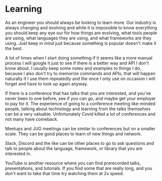 # Learning

As an engineer you should always be looking to learn more. Our industry is always changing and evolving and while it is impossible to know
everything you should keep any eye our for how things are evolving, what tools people are using, what languages they are using, and
what frameworks are they using. Just keep in mind just because something is popular doesn't make it the best.

A lot of times when I start doing something if it seems like a more manual process I will google it just to see if there is a better way
and API I don't know about. I usually keep some notes and examples to things I do, because I also don't try to memorize commands
and APIs, that will happen naturally if I use them repeatedly and the once I only use on occasion I will forget and have to look up
again anyway.

If there is a conference that has talks that you are interested, and you've never been to one before, see if you can go, and maybe get your
employer to pay for it. The experience of going to a conference meeting like-minded people, talking about technology and learning from the
talks themselves can be a very valuable. Unfortunately Covid killed a lot of conferences and not many have comeback.

Meetups and JUG meetings can be similar to conferences but on a smaller scale. They can be good places to learn of new things and network.

Slack, Discord and the like can be other places to go to ask questions and talk to people about the language, framework, or library that
you are interested in.

YouTube is another resource where you can find prerecorded talks, presentations, and tutorials. If you find some that are really long, and
you don't want to take that time try watching them at 2x speed.